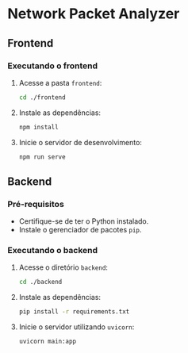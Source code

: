 # Network Packet Analyzer

## Frontend

### Executando o frontend

1. Acesse a pasta `frontend`:
    ```bash
    cd ./frontend
    ```

2. Instale as dependências:
    ```bash
    npm install
    ```

3. Inicie o servidor de desenvolvimento:
    ```bash
    npm run serve
    ```

## Backend

### Pré-requisitos

- Certifique-se de ter o Python instalado.
- Instale o gerenciador de pacotes `pip`.

### Executando o backend

1. Acesse o diretório `backend`:
    ```bash
    cd ./backend
    ```

2. Instale as dependências:
    ```bash
    pip install -r requirements.txt
    ```

3. Inicie o servidor utilizando `uvicorn`:
    ```bash
    uvicorn main:app
    ```
